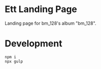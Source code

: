 # Ett Landing Page
Landing page for bm_128's album "bm_128".

# Development
```shell
npm i
npx gulp
```
